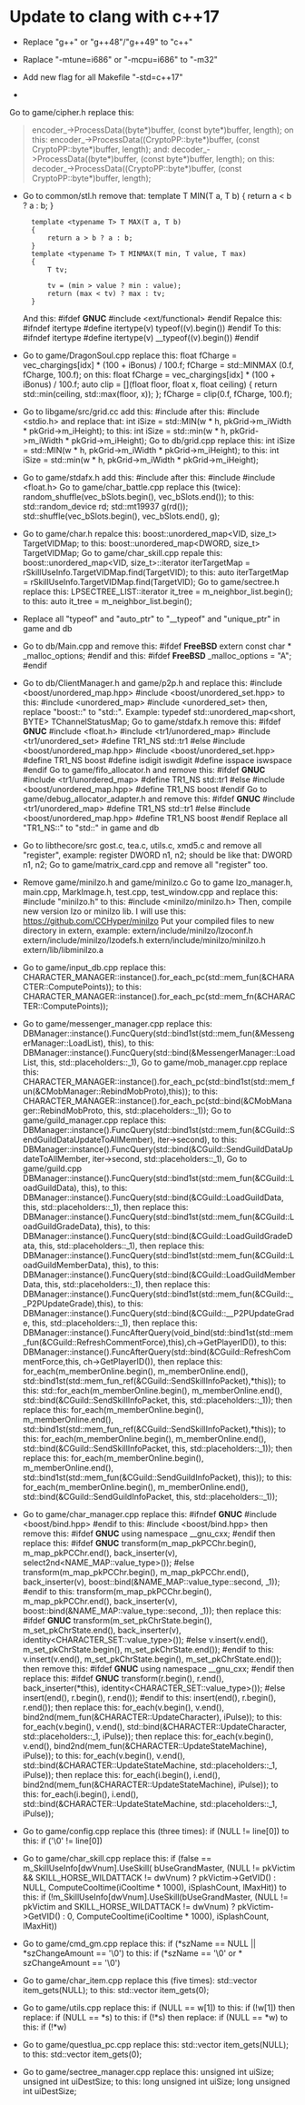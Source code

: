 Update to clang with c++17
=============================
- Replace "g++" or "g++48"/"g++49" to "c++"

- Raplace "-mtune=i686" or "-mcpu=i686" to "-m32"

- Add new flag for all Makefile "-std=c++17"

-
Go to game/cipher.h replace this:
> encoder_->ProcessData((byte*)buffer, (const byte*)buffer, length);
on this:
> encoder_->ProcessData((CryptoPP::byte*)buffer, (const CryptoPP::byte*)buffer, length);
and:
> decoder_->ProcessData((byte*)buffer, (const byte*)buffer, length);
on this:
> decoder_->ProcessData((CryptoPP::byte*)buffer, (const CryptoPP::byte*)buffer, length);

- Go to common/stl.h remove that:
        template <typename T> T MIN(T a, T b)
        {
            return a < b ? a : b;
        }

        template <typename T> T MAX(T a, T b)
        {
            return a > b ? a : b;
        }
        template <typename T> T MINMAX(T min, T value, T max)
        {
            T tv;

            tv = (min > value ? min : value);
            return (max < tv) ? max : tv;
        }
    And this:
        #ifdef __GNUC__
        #include <ext/functional>
        #endif
    Repalce this:
        #ifndef itertype
        #define itertype(v) typeof((v).begin())
        #endif
    To this:
        #ifndef itertype
        #define itertype(v) __typeof((v).begin())
        #endif

- Go to game/DragonSoul.cpp replace this:
        float fCharge = vec_chargings[idx] * (100 + iBonus) / 100.f;
        fCharge = std::MINMAX <float> (0.f, fCharge, 100.f);
    on this:
        float fCharge = vec_chargings[idx] * (100 + iBonus) / 100.f;
        auto clip = [](float floor, float x, float ceiling)
        {
            return std::min(ceiling, std::max(floor, x));
        };
        fCharge = clip(0.f, fCharge, 100.f);

- Go to libgame/src/grid.cc add this:
        #include <algorithm>
    after this:
        #include <stdio.h>
    and replace that:
        int iSize = std::MIN(w * h, pkGrid->m_iWidth * pkGrid->m_iHeight);
    to this:
        int iSize = std::min(w * h, pkGrid->m_iWidth * pkGrid->m_iHeight);
    Go to db/grid.cpp replace this:
        int iSize = std::MIN(w * h, pkGrid->m_iWidth * pkGrid->m_iHeight);
    to this:
        int iSize = std::min(w * h, pkGrid->m_iWidth * pkGrid->m_iHeight);

- Go to game/stdafx.h add this:
        #include <random>
    after this:
        #include <algorithm>
        #include <float.h>
    Go to game/char_battle.cpp replace this (twice):
        random_shuffle(vec_bSlots.begin(), vec_bSlots.end());
    to this:
        std::random_device rd;
        std::mt19937 g(rd());
        std::shuffle(vec_bSlots.begin(), vec_bSlots.end(), g);

- Go to game/char.h repalce this:
        boost::unordered_map<VID, size_t> TargetVIDMap;
    to this:
        boost::unordered_map<DWORD, size_t> TargetVIDMap;
    Go to game/char_skill.cpp repale this:
        boost::unordered_map<VID, size_t>::iterator iterTargetMap = rSkillUseInfo.TargetVIDMap.find(TargetVID);
    to this:
        auto iterTargetMap = rSkillUseInfo.TargetVIDMap.find(TargetVID);
    Go to game/sectree.h replace this:
        LPSECTREE_LIST::iterator it_tree = m_neighbor_list.begin();
    to this:
        auto it_tree = m_neighbor_list.begin();

- Replace all "typeof" and "auto_ptr" to "__typeof" and "unique_ptr" in game and db

- Go to db/Main.cpp and remove this:
        #ifdef __FreeBSD__
        extern const char * _malloc_options;
        #endif
    and this:
        #ifdef __FreeBSD__
            _malloc_options = "A";
        #endif

- Go to db/ClientManager.h and game/p2p.h and replace this:
        #include <boost/unordered_map.hpp>
        #include <boost/unordered_set.hpp>
    to this:
        #include <unordered_map>
        #include <unordered_set>
    then, replace "boost::" to "std::". Example:
        typedef std::unordered_map<short, BYTE> TChannelStatusMap;
    Go to game/stdafx.h remove this:
        #ifdef __GNUC__
        #include <float.h>
        #include <tr1/unordered_map>
        #include <tr1/unordered_set>
        #define TR1_NS std::tr1
        #else
        #include <boost/unordered_map.hpp>
        #include <boost/unordered_set.hpp>
        #define TR1_NS boost
        #define isdigit iswdigit
        #define isspace iswspace
        #endif
    Go to game/fifo_allocator.h and remove this:
        #ifdef __GNUC__
        #include <tr1/unordered_map>
        #define TR1_NS std::tr1
        #else
        #include <boost/unordered_map.hpp>
        #define TR1_NS boost
        #endif
    Go to game/debug_allocator_adapter.h and remove this:
        #ifdef __GNUC__
        #include <tr1/unordered_map>
        #define TR1_NS std::tr1
        #else
        #include <boost/unordered_map.hpp>
        #define TR1_NS boost
        #endif
    Replace all "TR1_NS::" to "std::" in game and db

- Go to libthecore/src gost.c, tea.c, utils.c, xmd5.c and remove all "register", example:
        register DWORD n1, n2;
    should be like that:
        DWORD n1, n2;
    Go to game/matrix_card.cpp and remove all "register" too.

- Remove game/minilzo.h and game/minilzo.c
    Go to game lzo_manager.h, main.cpp, MarkImage.h, test.cpp, test_window.cpp and replace this:
        #include "minilzo.h"
    to this:
        #include <minilzo/minilzo.h>
    Then, compile new version lzo or minilzo lib.
    I will use this:
        https://github.com/CCHyper/minilzo
    Put your compiled files to new directory in extern, example:
        extern/include/minilzo/lzoconf.h
        extern/include/minilzo/lzodefs.h
        extern/include/minilzo/minilzo.h
        extern/lib/libminilzo.a

- Go to game/input_db.cpp replace this:
        CHARACTER_MANAGER::instance().for_each_pc(std::mem_fun(&CHARACTER::ComputePoints));
    to this:
        CHARACTER_MANAGER::instance().for_each_pc(std::mem_fn(&CHARACTER::ComputePoints));
    
- Go to game/messenger_manager.cpp replace this:
        DBManager::instance().FuncQuery(std::bind1st(std::mem_fun(&MessengerManager::LoadList), this),
    to this:
        DBManager::instance().FuncQuery(std::bind(&MessengerManager::LoadList, this, std::placeholders::_1),
    Go to game/mob_manager.cpp replace this:
        CHARACTER_MANAGER::instance().for_each_pc(std::bind1st(std::mem_fun(&CMobManager::RebindMobProto),this));
    to this:
        CHARACTER_MANAGER::instance().for_each_pc(std::bind(&CMobManager::RebindMobProto, this, std::placeholders::_1));
    Go to game/guild_manager.cpp replace this:
        DBManager::instance().FuncQuery(std::bind1st(std::mem_fun(&CGuild::SendGuildDataUpdateToAllMember), iter->second),
    to this:
        DBManager::instance().FuncQuery(std::bind(&CGuild::SendGuildDataUpdateToAllMember, iter->second, std::placeholders::_1),
    Go to game/guild.cpp
        DBManager::instance().FuncQuery(std::bind1st(std::mem_fun(&CGuild::LoadGuildData), this),
    to this:
        DBManager::instance().FuncQuery(std::bind(&CGuild::LoadGuildData, this, std::placeholders::_1),
    then replace this:
        DBManager::instance().FuncQuery(std::bind1st(std::mem_fun(&CGuild::LoadGuildGradeData), this),
    to this:
        DBManager::instance().FuncQuery(std::bind(&CGuild::LoadGuildGradeData, this, std::placeholders::_1),
    then replace this:
        DBManager::instance().FuncQuery(std::bind1st(std::mem_fun(&CGuild::LoadGuildMemberData), this),
    to this:
        DBManager::instance().FuncQuery(std::bind(&CGuild::LoadGuildMemberData, this, std::placeholders::_1),
    then replace this:
        DBManager::instance().FuncQuery(std::bind1st(std::mem_fun(&CGuild::__P2PUpdateGrade),this),
    to this:
        DBManager::instance().FuncQuery(std::bind(&CGuild::__P2PUpdateGrade, this, std::placeholders::_1),
    then replace this:
        DBManager::instance().FuncAfterQuery(void_bind(std::bind1st(std::mem_fun(&CGuild::RefreshCommentForce),this),ch->GetPlayerID()),
    to this:
        DBManager::instance().FuncAfterQuery(std::bind(&CGuild::RefreshCommentForce,this, ch->GetPlayerID()),
    then replace this:
        for_each(m_memberOnline.begin(), m_memberOnline.end(), std::bind1st(std::mem_fun_ref(&CGuild::SendSkillInfoPacket),*this));
    to this:
        std::for_each(m_memberOnline.begin(), m_memberOnline.end(), std::bind(&CGuild::SendSkillInfoPacket, this, std::placeholders::_1));
    then replace this:
        for_each(m_memberOnline.begin(), m_memberOnline.end(), std::bind1st(std::mem_fun_ref(&CGuild::SendSkillInfoPacket),*this));
    to this:
        for_each(m_memberOnline.begin(), m_memberOnline.end(), std::bind(&CGuild::SendSkillInfoPacket, this, std::placeholders::_1));
    then replace this:
        for_each(m_memberOnline.begin(), m_memberOnline.end(), std::bind1st(std::mem_fun(&CGuild::SendGuildInfoPacket), this));
    to this:
        for_each(m_memberOnline.begin(), m_memberOnline.end(), std::bind(&CGuild::SendGuildInfoPacket, this, std::placeholders::_1));

- Go to game/char_manager.cpp replace this:
        #ifndef __GNUC__
        #include <boost/bind.hpp>
        #endif
    to this:
        #include <boost/bind.hpp>
    then remove this:
        #ifdef __GNUC__
            using namespace __gnu_cxx;
        #endif
    then replace this:
        #ifdef __GNUC__
                    transform(m_map_pkPCChr.begin(), m_map_pkPCChr.end(), back_inserter(v), select2nd<NAME_MAP::value_type>());
        #else
                    transform(m_map_pkPCChr.begin(), m_map_pkPCChr.end(), back_inserter(v), boost::bind(&NAME_MAP::value_type::second, _1));
        #endif
    to this:
        transform(m_map_pkPCChr.begin(), m_map_pkPCChr.end(), back_inserter(v), boost::bind(&NAME_MAP::value_type::second, _1));
    then replace this:
        #ifdef __GNUC__
                    transform(m_set_pkChrState.begin(), m_set_pkChrState.end(), back_inserter(v), identity<CHARACTER_SET::value_type>());
        #else
                    v.insert(v.end(), m_set_pkChrState.begin(), m_set_pkChrState.end());
        #endif
    to this:
        v.insert(v.end(), m_set_pkChrState.begin(), m_set_pkChrState.end());
    then remove this:
        #ifdef __GNUC__
            using namespace __gnu_cxx;
        #endif
    then replace this:
        #ifdef __GNUC__
            transform(r.begin(), r.end(), back_inserter(*this), identity<CHARACTER_SET::value_type>());
        #else
            insert(end(), r.begin(), r.end());
        #endif
    to this:
        insert(end(), r.begin(), r.end());
    then replace this:
        for_each(v.begin(), v.end(), bind2nd(mem_fun(&CHARACTER::UpdateCharacter), iPulse));
    to this:
        for_each(v.begin(), v.end(), std::bind(&CHARACTER::UpdateCharacter, std::placeholders::_1, iPulse));
    then replace this:
        for_each(v.begin(), v.end(), bind2nd(mem_fun(&CHARACTER::UpdateStateMachine), iPulse));
    to this:
        for_each(v.begin(), v.end(), std::bind(&CHARACTER::UpdateStateMachine, std::placeholders::_1, iPulse));
    then replace this:
        for_each(i.begin(), i.end(),
                bind2nd(mem_fun(&CHARACTER::UpdateStateMachine), iPulse));
    to this:
        for_each(i.begin(), i.end(), std::bind(&CHARACTER::UpdateStateMachine, std::placeholders::_1, iPulse));

- Go to game/config.cpp replace this (three times):
        if (NULL != line[0])
    to this:
        if ('\0' != line[0])

- Go to game/char_skill.cpp replace this:
        if (false == 
        m_SkillUseInfo[dwVnum].UseSkill(
            bUseGrandMaster,
            (NULL != pkVictim && SKILL_HORSE_WILDATTACK != dwVnum) ? pkVictim->GetVID() : NULL,
            ComputeCooltime(iCooltime * 1000),
            iSplashCount,
            lMaxHit))
    to this:
        if (!m_SkillUseInfo[dwVnum].UseSkill(bUseGrandMaster, (NULL != pkVictim and SKILL_HORSE_WILDATTACK != dwVnum) ? pkVictim->GetVID() : 0, ComputeCooltime(iCooltime * 1000), iSplashCount, lMaxHit))

- Go to game/cmd_gm.cpp replace this:
        if (*szName == NULL || *szChangeAmount == '\0')
    to this:
        if (*szName == '\0' or * szChangeAmount == '\0')

- Go to game/char_item.cpp replace this (five times):
        std::vector <LPITEM> item_gets(NULL);
    to this:
        std::vector <LPITEM> item_gets(0);

- Go to game/utils.cpp replace this:
        if (NULL == w[1])
    to this:
        if (!w[1])
    then replace:
        if (NULL == *s)
    to this:
        if (!*s)
    then replace:
        if (NULL == *w)
    to this:
        if (!*w)

- Go to game/questlua_pc.cpp replace this:
        std::vector <LPITEM> item_gets(NULL);
    to this:
        std::vector <LPITEM> item_gets(0);

- Go to game/sectree_manager.cpp replace this:
        unsigned int uiSize;
        unsigned int uiDestSize;
    to this:
        long unsigned int uiSize;
        long unsigned int uiDestSize;